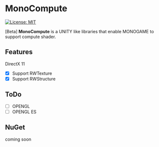 # MonoCompute

[![License: MIT](https://img.shields.io/badge/License-MIT-yellow.svg)](https://github.com/ng08000/MonoCompute/blob/master/LICENSE)

[Beta] **MonoCompute** is a UNITY like libraries that enable MONOGAME to support compute shader.


## Features
DirectX 11
- [x] Support RWTexture
- [x] Support RWStructure

## ToDo
- [ ] OPENGL 
- [ ] OPENGL ES

## NuGet 

coming soon
